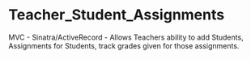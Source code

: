 # Teacher_Student_Assignments
MVC - Sinatra/ActiveRecord - Allows Teachers ability to add Students, Assignments for Students, track grades given for those assignments.
